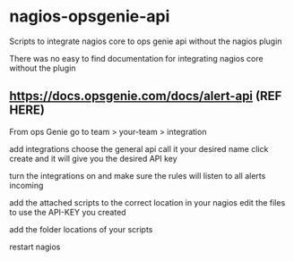 # nagios-opsgenie-api
Scripts to integrate nagios core to ops genie api without the nagios plugin 

There was no easy to find documentation for integrating nagios core without the plugin

https://docs.opsgenie.com/docs/alert-api (REF HERE)
----------------------------------------------------

From ops Genie go to team > your-team > integration 

add integrations choose the general api call it your desired name click create and it will give you the desired API key 

turn the integrations on and make sure the rules will listen to all alerts incoming 

add the attached scripts to the correct location in your nagios edit the files to use the API-KEY you created 

add the folder locations of your scripts 

restart nagios 
